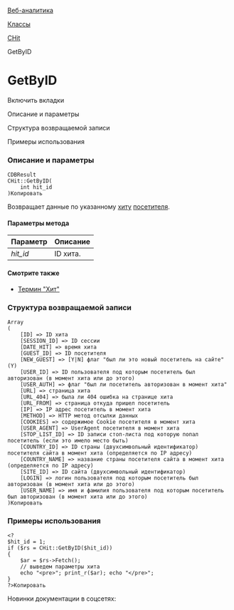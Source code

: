 [Веб-аналитика](/api_help/statistic/index.php)

[Классы](/api_help/statistic/classes/index.php)

[CHit](/api_help/statistic/classes/chit/index.php)

GetByID

GetByID
=======

Включить вкладки

Описание и параметры

Структура возвращаемой записи

Примеры использования

### Описание и параметры

```
CDBResult
CHit::GetByID(
	int hit_id
)Копировать
```

Возвращает данные по указанному [хиту](/api_help/statistic/terms.php#hit) [посетителя](/api_help/statistic/terms.php#guest).

#### Параметры метода

| Параметр | Описание |
| --- | --- |
| *hit\_id* | ID хита. |

#### Смотрите также

* [Термин "Хит"](/api_help/statistic/terms.php#hit)

### Структура возвращаемой записи

```
Array
(
	[ID] => ID хита
	[SESSION_ID] => ID сессии
	[DATE_HIT] => время хита
	[GUEST_ID] => ID посетителя
	[NEW_GUEST] => [Y|N] флаг "был ли это новый посетитель на сайте" (Y) 
	[USER_ID] => ID пользователя под которым посетитель был авторизован (в момент хита или до этого)
	[USER_AUTH] => флаг "был ли посетитель авторизован в момент хита"
	[URL] => страница хита
	[URL_404] => была ли 404 ошибка на странице хита
	[URL_FROM] => страница откуда пришел посетитель
	[IP] => IP адрес посетитель в момент хита
	[METHOD] => HTTP метод отсылки данных
	[COOKIES] => содержимое Cookie посетителя в момент хита
	[USER_AGENT] => UserAgent посетителя в момент хита
	[STOP_LIST_ID] => ID записи стоп-листа под которую попал посетитель (если это имело место быть)
	[COUNTRY_ID] => ID страны (двухсимвольный идентификатор) посетителя сайта в момент хита (определяется по IP адресу)
	[COUNTRY_NAME] => название страны посетителя сайта в момент хита (определяется по IP адресу)
	[SITE_ID] => ID сайта (двухсимвольный идентификатор)
	[LOGIN] => логин пользователя под которым посетитель был авторизован (в момент хита или до этого)
	[USER_NAME] => имя и фамилия пользователя под которым посетитель был авторизован (в момент хита или до этого)
)Копировать
```

### Примеры использования

```
<?
$hit_id = 1;
if ($rs = CHit::GetByID($hit_id))
{
	$ar = $rs->Fetch();
	// выведем параметры хита
	echo "<pre>"; print_r($ar); echo "</pre>";
}
?>Копировать
```

Новинки документации в соцсетях:
